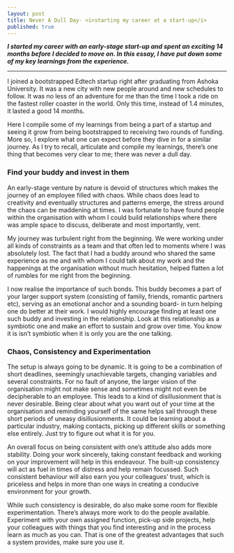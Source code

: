 ```yaml
---
layout: post
title: Never A Dull Day- <i>starting my career at a start-up</i>
published: true
---
```

_**I started my career with an early-stage start-up and spent an exciting 14 months before I decided to move on. In this essay, I have put down some of my key learnings from the experience.**_

----

I joined a bootstrapped Edtech startup right after graduating from Ashoka University. It was a new city with new people around and new schedules to follow. It was no less of an adventure for me than the time I took a ride on the fastest roller coaster in the world. Only this time, instead of 1.4 minutes, it lasted a good 14 months. 

Here I compile some of my learnings from being a part of a startup and seeing it grow from being bootstrapped to receiving two rounds of funding. More so, I explore what one can expect before they dive in for a similar journey. As I try to recall, articulate and compile my learnings, there’s one thing that becomes very clear to me; there was never a dull day.

### Find your buddy and invest in them 

An early-stage venture by nature is devoid of structures which makes the journey of an employee filled with chaos. While chaos does lead to creativity and eventually structures and patterns emerge, the stress around the chaos can be maddening at times. I was fortunate to have found people within the organisation with whom I could build relationships where there was ample space to discuss, deliberate and most importantly, vent. 

My journey was turbulent right from the beginning. We were working under all kinds of constraints as a team and that often led to moments where I was absolutely lost. The fact that I had a buddy around who shared the same experience as me and with whom I could talk about my work and the happenings at the organisation without much hesitation, helped flatten a lot of rumbles for me right from the beginning. 

I now realise the importance of such bonds. This buddy becomes a part of your larger support system (consisting of family, friends, romantic partners etc), serving as an emotional anchor and a sounding board- in turn helping one do better at their work. I would highly encourage finding at least one such buddy and investing in the relationship. Look at this relationship as a symbiotic one and make an effort to sustain and grow over time. You know it is isn’t symbiotic when it is only you are the one talking. 

### Chaos, Consistency and Experimentation

The setup is always going to be dynamic. It is going to be a combination of short deadlines, seemingly unachievable targets, changing variables and several constraints. For no fault of anyone, the larger vision of the organisation might not make sense and sometimes might not even be decipherable to an employee. This leads to a kind of disillusionment that is never desirable. Being clear about what you want out of your time at the organisation and reminding yourself of the same helps sail through these short periods of uneasy disillusionments. It could be learning about a particular industry, making contacts, picking up different skills or something else entirely. Just try to figure out what it is for you. 

An overall focus on being consistent with one’s attitude also adds more stability. Doing your work sincerely, taking constant feedback and working on your improvement will help in this endeavour. The built-up consistency will act as fuel in times of distress and help remain focussed. Such consistent behaviour will also earn you your colleagues’ trust, which is priceless and helps in more than one ways in creating a conducive environment for your growth.  

While such consistency is desirable, do also make some room for flexible experimentation. There’s always more work to do the people available. Experiment with your own assigned function, pick-up side projects, help your colleagues with things that you find interesting and in the process learn as much as you can. That is one of the greatest advantages that such a system provides, make sure you use it. 
